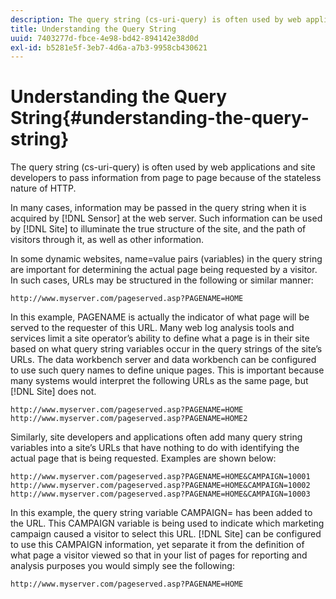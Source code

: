 ```yaml
---
description: The query string (cs-uri-query) is often used by web applications and site developers to pass information from page to page because of the stateless nature of HTTP.
title: Understanding the Query String
uuid: 7403277d-fbce-4e98-bd42-894142e38d0d
exl-id: b5281e5f-3eb7-4d6a-a7b3-9958cb430621
---
```

# Understanding the Query String{#understanding-the-query-string}

The query string (cs-uri-query) is often used by web applications and site developers to pass information from page to page because of the stateless nature of HTTP.

 In many cases, information may be passed in the query string when it is acquired by [!DNL Sensor] at the web server. Such information can be used by [!DNL Site] to illuminate the true structure of the site, and the path of visitors through it, as well as other information.

In some dynamic websites, name=value pairs (variables) in the query string are important for determining the actual page being requested by a visitor. In such cases, URLs may be structured in the following or similar manner:

```
http://www.myserver.com/pageserved.asp?PAGENAME=HOME
```

In this example, PAGENAME is actually the indicator of what page will be served to the requester of this URL. Many web log analysis tools and services limit a site operator’s ability to define what a page is in their site based on what query string variables occur in the query strings of the site’s URLs. The data workbench server and data workbench can be configured to use such query names to define unique pages. This is important because many systems would interpret the following URLs as the same page, but [!DNL Site] does not.

```
http://www.myserver.com/pageserved.asp?PAGENAME=HOME
http://www.myserver.com/pageserved.asp?PAGENAME=HOME2
```

Similarly, site developers and applications often add many query string variables into a site’s URLs that have nothing to do with identifying the actual page that is being requested. Examples are shown below:

```
http://www.myserver.com/pageserved.asp?PAGENAME=HOME&CAMPAIGN=10001
http://www.myserver.com/pageserved.asp?PAGENAME=HOME&CAMPAIGN=10002
http://www.myserver.com/pageserved.asp?PAGENAME=HOME&CAMPAIGN=10003
```

In this example, the query string variable CAMPAIGN= has been added to the URL. This CAMPAIGN variable is being used to indicate which marketing campaign caused a visitor to select this URL. [!DNL Site] can be configured to use this CAMPAIGN information, yet separate it from the definition of what page a visitor viewed so that in your list of pages for reporting and analysis purposes you would simply see the following:

```
http://www.myserver.com/pageserved.asp?PAGENAME=HOME
```

